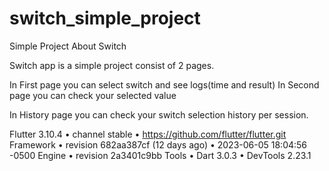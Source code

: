 # switch_simple_project
Simple Project About Switch

Switch app is a simple project consist of 2 pages.

In First page you can select switch and see logs(time and result)
In Second page you can check your selected value

In History page you can check your switch selection history per session.

Flutter 3.10.4 • channel stable • https://github.com/flutter/flutter.git
Framework • revision 682aa387cf (12 days ago) • 2023-06-05 18:04:56 -0500
Engine • revision 2a3401c9bb
Tools • Dart 3.0.3 • DevTools 2.23.1
